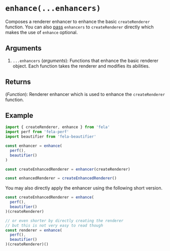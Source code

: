 # `enhance(...enhancers)`

Composes a renderer enhancer to enhance the basic `createRenderer` function. You can also [pass](../advanced/RendererConfiguration.md) `enhancers` to `createRenderer` directly which makes the use of `enhance` optional.

## Arguments
1. `...enhancers` (*arguments*): Functions that enhance the basic renderer object. Each function takes the renderer and modifies its abilities.

## Returns
(*Function*): Renderer enhancer which is used to enhance the `createRenderer` function.

## Example
```javascript
import { createRenderer, enhance } from 'fela'
import perf from 'fela-perf'
import beautifier from 'fela-beautifier'

const enhancer = enhance(
  perf(),
  beautifier()
)

const createEnhancedRenderer = enhancer(createRenderer)

const enhancedRenderer = createEnhancedRenderer()
```
You may also directly apply the enhancer using the following short version.


```javascript
const createEnhancedRenderer = enhance(
  perf(),
  beautifier()
)(createRenderer)

// or even shorter by directly creating the renderer
// but this is not very easy to read though
const renderer = enhance(
  perf(),
  beautifier()
)(createRenderer)()
```

